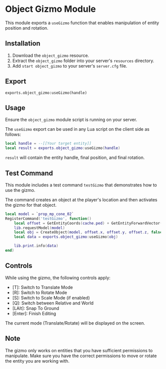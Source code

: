 # Object Gizmo Module

This module exports a `useGizmo` function that enables manipulation of entity position and rotation.

## Installation

1. Download the `object_gizmo` resource.
2. Extract the `object_gizmo` folder into your server's `resources` directory.
3. Add `start object_gizmo` to your server's `server.cfg` file.

## Export

`exports.object_gizmo:useGizmo(handle)`

## Usage

Ensure the `object_gizmo` module script is running on your server.

The `useGizmo` export can be used in any Lua script on the client side as follows:

```lua
local handle = --[[Your target entity]]
local result = exports.object_gizmo:useGizmo(handle)
```

`result` will contain the entity handle, final position, and final rotation.

## Test Command

This module includes a test command `testGizmo` that demonstrates how to use the gizmo. 

The command creates an object at the player's location and then activates the gizmo for that object.

```lua
local model = `prop_mp_cone_02`
RegisterCommand('testGizmo', function()
    local offset = GetEntityCoords(cache.ped) + GetEntityForwardVector(cache.ped) * 3
    lib.requestModel(model)
    local obj = CreateObject(model, offset.x, offset.y, offset.z, false, false, false)
    local data = exports.object_gizmo:useGizmo(obj)

    lib.print.info(data)
end)
```

## Controls

While using the gizmo, the following controls apply:
- [T]: Switch to Translate Mode
- [R]: Switch to Rotate Mode
- [S]: Switch to Scale Mode (if enabled)
- [Q]: Switch between Relative and World
- [LAlt]: Snap To Ground
- [Enter]: Finish Editing

The current mode (Translate/Rotate) will be displayed on the screen.

## Note

The gizmo only works on entities that you have sufficient permissions to manipulate. Make sure you have the correct permissions to move or rotate the entity you are working with.
